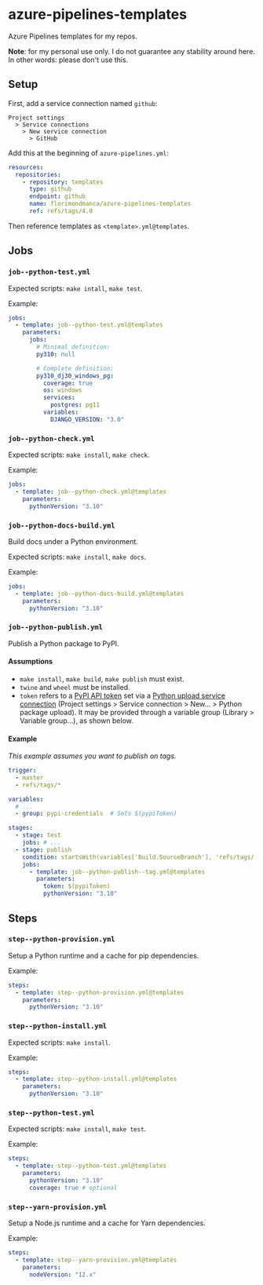 # azure-pipelines-templates

Azure Pipelines templates for my repos.

**Note**: for my personal use only. I do not guarantee any stability around here. In other words: please don't use this.

## Setup

First, add a service connection named `github`:

```
Project settings
  > Service connections
    > New service connection
      > GitHub
```

Add this at the beginning of `azure-pipelines.yml`:

```yaml
resources:
  repositories:
    - repository: templates
      type: github
      endpoint: github
      name: florimondmanca/azure-pipelines-templates
      ref: refs/tags/4.0
```

Then reference templates as `<template>.yml@templates`.

## Jobs

### `job--python-test.yml`

Expected scripts: `make intall`, `make test`.

Example:

```yaml
jobs:
  - template: job--python-test.yml@templates
    parameters:
      jobs:
        # Minimal definition:
        py310: null

        # Complete definition:
        py310_dj30_windows_pg:
          coverage: true
          os: windows
          services:
            postgres: pg11
          variables:
            DJANGO_VERSION: "3.0"
```

### `job--python-check.yml`

Expected scripts: `make install`, `make check`.

Example:

```yaml
jobs:
  - template: job--python-check.yml@templates
    parameters:
      pythonVersion: "3.10"
```

### `job--python-docs-build.yml`

Build docs under a Python environment.

Expected scripts: `make install`, `make docs`.

Example:

```yaml
jobs:
  - template: job--python-docs-build.yml@templates
    parameters:
      pythonVersion: "3.10"
```

### `job--python-publish.yml`

Publish a Python package to PyPI.

#### Assumptions

- `make install`, `make build`, `make publish` must exist.
- `twine` and `wheel` must be installed.
- `token` refers to a [PyPI API token](https://pypi.org/help/#apitoken) set via a [Python upload service connection](https://docs.microsoft.com/en-us/azure/devops/pipelines/library/service-endpoints?view=azure-devops&tabs=yaml#python-package-download-service-connection) (Project settings > Service connection > New... > Python package upload). It may be provided through a variable group (Library > Variable group...), as shown below.

#### Example

_This example assumes you want to publish on tags._

```yaml
trigger:
  - master
  - refs/tags/*

variables:
  # ...
  - group: pypi-credentials  # Sets $(pypiToken)

stages:
  - stage: test
    jobs: # ...
  - stage: publish
    condition: startsWith(variables['Build.SourceBranch'], 'refs/tags/')
    jobs:
      - template: job--python-publish--tag.yml@templates
        parameters:
          token: $(pypiToken)
          pythonVersion: "3.10"
```

## Steps

### `step--python-provision.yml`

Setup a Python runtime and a cache for pip dependencies.

Example:

```yaml
steps:
  - template: step--python-provision.yml@templates
    parameters:
      pythonVersion: "3.10"
```

### `step--python-install.yml`

Expected scripts: `make install`.

Example:

```yaml
steps:
  - template: step--python-install.yml@templates
    parameters:
      pythonVersion: "3.10"
```

### `step--python-test.yml`

Expected scripts: `make install`, `make test`.

Example:

```yaml
steps:
  - template: step--python-test.yml@templates
    parameters:
      pythonVersion: "3.10"
      coverage: true # optional
```

### `step--yarn-provision.yml`

Setup a Node.js runtime and a cache for Yarn dependencies.

Example:

```yaml
steps:
  - template: step--yarn-provision.yml@templates
    parameters:
      nodeVersion: "12.x"
```
